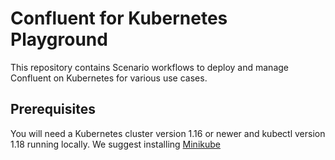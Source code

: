 # Confluent for Kubernetes Playground
This repository contains Scenario workflows to deploy and manage Confluent on Kubernetes for various use cases.

## Prerequisites
You will need a Kubernetes cluster version 1.16 or newer and kubectl version 1.18 running locally. We suggest installing [Minikube](https://minikube.sigs.k8s.io/docs/start/)
